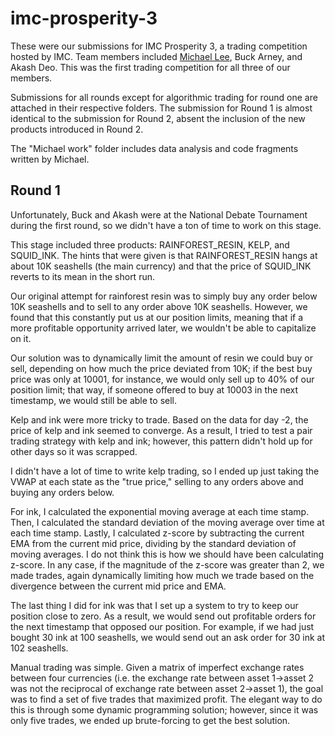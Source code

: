 # imc-prosperity-3
 
These were our submissions for IMC Prosperity 3, a trading competition hosted by IMC. Team members included [Michael Lee](https://www.linkedin.com/in/ml64/), Buck Arney, and Akash Deo. This was the first trading competition for all three of our members.

Submissions for all rounds except for algorithmic trading for round one are attached in their respective folders. The submission for Round 1 is almost identical to the submission for Round 2, absent the inclusion of the new products introduced in Round 2.

The "Michael work" folder includes data analysis and code fragments written by Michael.

## Round 1
Unfortunately, Buck and Akash were at the National Debate Tournament during the first round, so we didn't have a ton of time to work on this stage.

This stage included three products: RAINFOREST_RESIN, KELP, and SQUID_INK. The hints that were given is that RAINFOREST_RESIN hangs at about 10K seashells (the main currency) and that the price of SQUID_INK reverts to its mean in the short run.

Our original attempt for rainforest resin was to simply buy any order below 10K seashells and to sell to any order above 10K seashells. However, we found that this constantly put us at our position limits, meaning that if a more profitable opportunity arrived later, we wouldn't be able to capitalize on it.

Our solution was to dynamically limit the amount of resin we could buy or sell, depending on how much the price deviated from 10K; if the best buy price was only at 10001, for instance, we would only sell up to 40% of our position limit; that way, if someone offered to buy at 10003 in the next timestamp, we would still be able to sell.

Kelp and ink were more tricky to trade. Based on the data for day -2, the price of kelp and ink seemed to converge. As a result, I tried to test a pair trading strategy with kelp and ink; however, this pattern didn't hold up for other days so it was scrapped. 

I didn't have a lot of time to write kelp trading, so I ended up just taking the VWAP at each state as the "true price," selling to any orders above and buying any orders below. 

For ink, I calculated the exponential moving average at each time stamp. Then, I calculated the standard deviation of the moving average over time at each time stamp. Lastly, I calculated z-score by subtracting the current EMA from the current mid price, dividing by the standard deviation of moving averages. I do not think this is how we should have been calculating z-score. In any case, if the magnitude of the z-score was greater than 2, we made trades, again dynamically limiting how much we trade based on the divergence between the current mid price and EMA.

The last thing I did for ink was that I set up a system to try to keep our position close to zero. As a result, we would send out profitable orders for the next timestamp that opposed our position. For example, if we had just bought 30 ink at 100 seashells, we would send out an ask order for 30 ink at 102 seashells.

Manual trading was simple. Given a matrix of imperfect exchange rates between four currencies (i.e. the exchange rate between asset 1->asset 2 was not the reciprocal of exchange rate between asset 2->asset 1), the goal was to find a set of five trades that maximized profit. The elegant way to do this is through some dynamic programming solution; however, since it was only five trades, we ended up brute-forcing to get the best solution. 